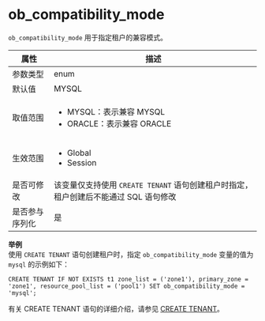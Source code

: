 ob_compatibility_mode 
==========================================

`ob_compatibility_mode` 用于指定租户的兼容模式。


| **属性**  |                                                             **描述**                                                              |
|---------|---------------------------------------------------------------------------------------------------------------------------------|
| 参数类型    | enum                                                                                                                            |
| 默认值     | MYSQL                                                                                                                           |
| 取值范围    |<ul><li> MYSQL：表示兼容 MYSQL  </li><li> ORACLE：表示兼容 ORACLE   </li></ul>    |
| 生效范围    | <ul><li> Global  </li><li> Session   </li></ul>                        |
| 是否可修改   | 该变量仅支持使用 `CREATE TENANT` 语句创建租户时指定，租户创建后不能通过 SQL 语句修改                                                                                                                             |
| 是否参与序列化 | 是                                                                                                                               |

**举例**  
使用 `CREATE TENANT` 语句创建租户时，指定 `ob_compatibility_mode` 变量的值为 `mysql` 的示例如下：



    CREATE TENANT IF NOT EXISTS t1 zone_list = ('zone1'), primary_zone = 'zone1', resource_pool_list = ('pool1') SET ob_compatibility_mode = 'mysql';

有关 CREATE TENANT 语句的详细介绍，请参见 [CREATE TENANT](../../10.sql-reference/5.sql-statements/21.create-tenant.md)。
